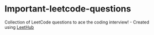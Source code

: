 # Important-leetcode-questions
Collection of LeetCode questions to ace the coding interview! - Created using [LeetHub](https://github.com/QasimWani/LeetHub)
